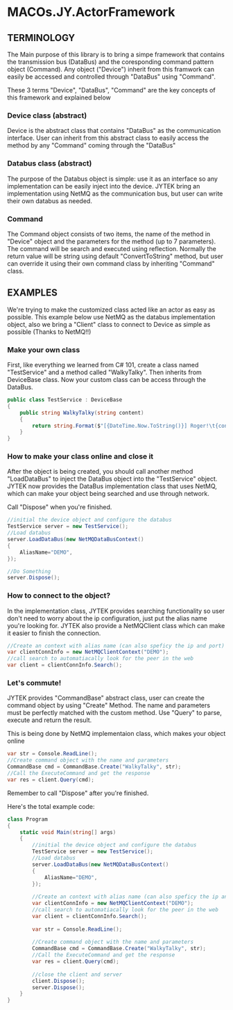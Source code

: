 # MACOs.JY.ActorFramework

## TERMINOLOGY
The Main purpose of this library is to bring a simpe framework that contains the transmission bus (DataBus) and the coresponding command pattern object (Command). Any object ("Device") inherit from this framwork can easily  be accessed and controlled through "DataBus" using "Command".

These 3 terms "Device", "DataBus", "Command" are the key concepts of this framework and  explained below

### Device class (abstract)
Device is the abstract class that contains "DataBus" as the communication interface. User can inherit from this abstract class to easily access the method by any "Command" coming through the "DataBus" 

### Databus class (abstract)
The purpose of the Databus object is simple: use it as an interface so any implementation can be easily inject into the device. JYTEK bring an implementation using NetMQ as the communication bus, but user can write their own databus as needed. 

### Command
The Command object consists of two items, the name of the method in "Device" object and the parameters for the method (up to 7 parameters). The command will be search and executed using reflection. Normally the return value will be string using default "ConvertToString" method, but user can override it using their own command class by inheriting "Command" class.

## EXAMPLES

We're trying to make the customized class acted like an actor as easy as possible. This example below use NetMQ as the databus implementation object, also we bring a "Client" class to connect to Device as simple as possible (Thanks to NetMQ!!)

### Make your own class

First, like everything we learned from C# 101, create a class named "TestService" and a method called "WalkyTalky". Then inherits from DeviceBase class. Now your custom class can be access through the DataBus.

```c#
public class TestService : DeviceBase 
{   
    public string WalkyTalky(string content)
    {
        return string.Format($"[{DateTime.Now.ToString()}] Roger!\t{content}");
    }
}
```



### How to make your class online and close it

After the object is being created, you should call another method "LoadDataBus" to inject the DataBus object into the "TestService" object. JYTEK now provides the DataBus implementation class that uses NetMQ, which can make your object being searched and use through network.

Call "Dispose" when you're finished.


```c#
//initial the device object and configure the databus
TestService server = new TestService();
//Load databus
server.LoadDataBus(new NetMQDataBusContext()
{
	AliasName="DEMO",
});

//Do Something
server.Dispose();
```



### How to connect to the object?

In the implementation class, JYTEK provides searching functionality so user don't need to worry about the ip configuration, just put the alias name you're looking for. JYTEK also provide a NetMQClient class which can make it easier to finish the connection.

```c#
//Create an context with alias name (can also speficy the ip and port)
var clientConnInfo = new NetMQClientContext("DEMO");
//call search to automatiacally look for the peer in the web
var client = clientConnInfo.Search();
```

### Let's commute!

JYTEK provides "CommandBase" abstract class, user can create the command object by using "Create" Method. The name and parameters must be perfectly matched with the custom method. Use "Query" to parse, execute and return the result.

This is being done by NetMQ implementaion class, which makes your object online

```C#
var str = Console.ReadLine();
//Create command object with the name and parameters
CommandBase cmd = CommandBase.Create("WalkyTalky", str);
//Call the ExecuteCommand and get the response
var res = client.Query(cmd);
```



Remember to call "Dispose" after you're finished.



Here's the total example code:

```c#
class Program
{
    static void Main(string[] args)
    {        
		//initial the device object and configure the databus
		TestService server = new TestService();
		//Load databus
		server.LoadDataBus(new NetMQDataBusContext()
		{
			AliasName="DEMO",
		});
        
        //Create an context with alias name (can also speficy the ip and port)
		var clientConnInfo = new NetMQClientContext("DEMO");
		//call search to automatiacally look for the peer in the web
		var client = clientConnInfo.Search();		
        
        var str = Console.ReadLine();
        
        //Create command object with the name and parameters
		CommandBase cmd = CommandBase.Create("WalkyTalky", str);
		//Call the ExecuteCommand and get the response
		var res = client.Query(cmd);	
        
        //close the client and server
    	client.Dispose();
    	server.Dispose();
    }
}
```


